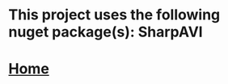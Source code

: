# This project uses the following nuget package(s): SharpAVI

# [Home](https://github.com/InspectorChocolatey/Example-Libraries/)

